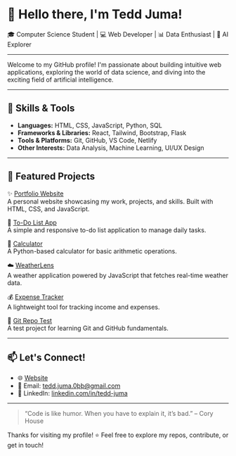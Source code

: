 # 👋 Hello there, I'm Tedd Juma!

🎓 Computer Science Student | 💻 Web Developer | 📊 Data Enthusiast | 🤖 AI Explorer

---

Welcome to my GitHub profile! I'm passionate about building intuitive web applications, exploring the world of data science, and diving into the exciting field of artificial intelligence.

---

## 🔧 Skills & Tools
- **Languages:** HTML, CSS, JavaScript, Python, SQL
- **Frameworks & Libraries:** React, Tailwind, Bootstrap, Flask
- **Tools & Platforms:** Git, GitHub, VS Code, Netlify
- **Other Interests:** Data Analysis, Machine Learning, UI/UX Design

---

## 📂 Featured Projects

✨ [Portfolio Website](https://teddjuma.netlify.app/)  
A personal website showcasing my work, projects, and skills. Built with HTML, CSS, and JavaScript.

📝 [To-Do List App](https://github.com/TeddJuma/To_Do_List_App)  
A simple and responsive to-do list application to manage daily tasks.

🧮 [Calculator](https://github.com/TeddJuma/Calculator)  
A Python-based calculator for basic arithmetic operations.

☁️ [WeatherLens](https://github.com/TeddJuma/WeatherLens)  
A weather application powered by JavaScript that fetches real-time weather data.

💰 [Expense Tracker](https://github.com/TeddJuma/Expense-Tracker)  
A lightweight tool for tracking income and expenses.

🧪 [Git Repo Test](https://github.com/TeddJuma/GIT-Repo-Test)  
A test project for learning Git and GitHub fundamentals.

---

## 📫 Let's Connect!
- 🌐 [Website](https://teddjuma.netlify.app/)
- 📧 Email: tedd.juma.0þþ@gmail.com
- 💼 LinkedIn: [linkedin.com/in/tedd-juma](https://linkedin.com/in/tedd-juma) 

---

> “Code is like humor. When you have to explain it, it’s bad.” – Cory House

Thanks for visiting my profile! ⭐ Feel free to explore my repos, contribute, or get in touch!

